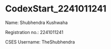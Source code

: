 # CodexStart_2241011241

Name: Shubhendra Kushwaha

Registration no.: 2241011241

CSES Username: TheShubhendra

